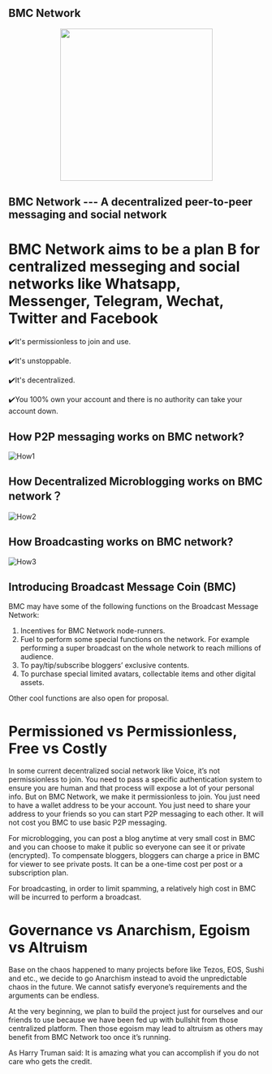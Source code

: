 ## BMC Network

<p align="center">
  <img width="300" src="https://user-images.githubusercontent.com/79610310/111893972-01b27500-89c4-11eb-8d99-ebdf4c8c6382.png")
</p>

## BMC Network --- A decentralized peer-to-peer messaging and social network

# BMC Network aims to be a plan B for centralized messeging and social networks like Whatsapp, Messenger, Telegram, Wechat, Twitter and Facebook

✔️It's permissionless to join and use.

✔️It's unstoppable.

✔️It's decentralized.

✔️You 100% own your account and there is no authority can take your account down.

## How P2P messaging works on BMC network?
![How1](https://user-images.githubusercontent.com/79610310/111555054-cbb38d80-8744-11eb-8cba-5ea3e43b4974.png)

## How Decentralized Microblogging works on BMC network？
![How2](https://user-images.githubusercontent.com/79610310/111555101-e8e85c00-8744-11eb-829f-4aea58a08076.png)

## How Broadcasting works on BMC network?
![How3](https://user-images.githubusercontent.com/79610310/111555113-ee45a680-8744-11eb-928f-5f083e7bd9af.png)

## Introducing Broadcast Message Coin (BMC)

BMC may have some of the following functions on the Broadcast Message Network:
1. Incentives for BMC Network node-runners.
2. Fuel to perform some special functions on the network. For example performing a super broadcast on the whole network to reach millions of audience.
3. To pay/tip/subscribe bloggers’ exclusive contents.
4. To purchase special limited avatars, collectable items and other digital assets.

Other cool functions are also open for proposal.

# Permissioned vs Permissionless, Free vs Costly

In some current decentralized social network like Voice, it’s not permissionless to join. You need to pass a specific authentication system to ensure you are human and that process will expose a lot of your personal info. But on BMC Network, we make it permissionless to join. You just need to have a wallet address to be your account. You just need to share your address to your friends so you can start P2P messaging to each other. It will not cost you BMC to use basic P2P messaging.

For microblogging, you can post a blog anytime at very small cost in BMC and you can choose to make it public so everyone can see it or private (encrypted). To compensate bloggers, bloggers can charge a price in BMC for viewer to see private posts. It can be a one-time cost per post or a subscription plan.

For broadcasting, in order to limit spamming, a relatively high cost in BMC will be incurred to perform a broadcast.

# Governance vs Anarchism, Egoism vs Altruism

Base on the chaos happened to many projects before like Tezos, EOS, Sushi and etc., we decide to go Anarchism instead to avoid the unpredictable chaos in the future. We cannot satisfy everyone’s requirements and the arguments can be endless.

At the very beginning, we plan to build the project just for ourselves and our friends to use because we have been fed up with bullshit from those centralized platform. Then those egoism may lead to altruism as others may benefit from BMC Network too once it’s running.

As Harry Truman said:
It is amazing what you can accomplish if you do not care who gets the credit.

